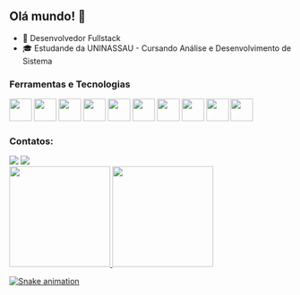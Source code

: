 ## Olá mundo! 👋

- 🔭 Desenvolvedor Fullstack
- 🎓 Estudande da UNINASSAU - Cursando Análise e Desenvolvimento de Sistema

### Ferramentas e Tecnologias
<img src="https://cdn.jsdelivr.net/gh/devicons/devicon/icons/csharp/csharp-original.svg" width="40" height="40"/> <img src="https://cdn.jsdelivr.net/gh/devicons/devicon/icons/javascript/javascript-original.svg" width="40" height="40"/> <img src="https://cdn.jsdelivr.net/gh/devicons/devicon/icons/java/java-original.svg" width="40" height="40"/> <img src="https://cdn.jsdelivr.net/gh/devicons/devicon/icons/mysql/mysql-original.svg" width="40" height="40"/> <img src="https://cdn.jsdelivr.net/gh/devicons/devicon/icons/typescript/typescript-original.svg" width="40" height="40"/> <img src="https://cdn.jsdelivr.net/gh/devicons/devicon/icons/angularjs/angularjs-original.svg" width="40" height="40"/> <img src="https://cdn.jsdelivr.net/gh/devicons/devicon/icons/nodejs/nodejs-original-wordmark.svg" width="40" height="40"/> <img src="https://cdn.jsdelivr.net/gh/devicons/devicon/icons/dot-net/dot-net-original-wordmark.svg" width="40" height="40"/>
 <img src="https://cdn.jsdelivr.net/gh/devicons/devicon/icons/html5/html5-original.svg" width="40" height="40"/> <img src="https://cdn.jsdelivr.net/gh/devicons/devicon/icons/css3/css3-original.svg" width="40" height="40"/>
 
 ### Contatos:
 
 <div>
 <a href="https://www.linkedin.com/in/hebert-belchior/"><img src="https://img.shields.io/badge/-LinkedIn-%230077B5?style=for-the-badge&logo=linkedin&logoColor=white" target="_blank"></a>
 <a href = "hebert.moura@hotmail.com"><img src="https://img.shields.io/badge/Email-D14836?style=for-the-badge&logo=hotmail&logoColor=white%22%20target=%22_blank"></a>
 </div>
 
 <div>
<a href="https://github.com/HebertBelchior">
<img height="180em" src="https://github-readme-stats.vercel.app/api/top-langs/?username=HebertBelchior&layout=compact&langs_count=7&theme=dracula"/>
<img height="180em" src="https://github-readme-stats.vercel.app/api?username=HebertBelchior&show_icons=true&theme=dracula&include_all_commits=true&count_private=true"/>
</div>

![Snake animation](https://github.com/HebertBelchior/seu-usuário-aqui/blob/output/github-contribution-grid-snake.svg)








